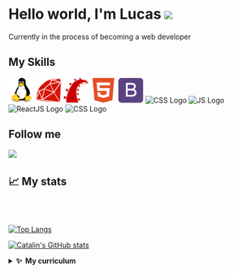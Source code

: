 <link rel="stylesheet" href="https://cdn.jsdelivr.net/gh/devicons/devicon@v2.14.0/devicon.min.css">


# Hello world, I'm Lucas <a href="https://www.gautamkrishnar.com/"><img src="https://media.giphy.com/media/hvRJCLFzcasrR4ia7z/giphy.gif" width="25px"></a>

Currently in the process of becoming a web developer

## My Skills

<img src="https://raw.githubusercontent.com/devicons/devicon/2ae2a900d2f041da66e950e4d48052658d850630/icons/linux/linux-original.svg" alt="JavaScript Logo" width="50" height="50"/>  <img src="https://raw.githubusercontent.com/devicons/devicon/2ae2a900d2f041da66e950e4d48052658d850630/icons/ruby/ruby-plain.svg" alt="JavaScript Logo" width="50" height="50"/> <img src="https://raw.githubusercontent.com/devicons/devicon/2ae2a900d2f041da66e950e4d48052658d850630/icons/rails/rails-plain.svg" alt="JavaScript Logo" width="50" height="50"/> <img src="https://raw.githubusercontent.com/devicons/devicon/2ae2a900d2f041da66e950e4d48052658d850630/icons/html5/html5-plain.svg" alt="JavaScript Logo" width="50" height="50"/> <img src="https://raw.githubusercontent.com/devicons/devicon/2ae2a900d2f041da66e950e4d48052658d850630/icons/bootstrap/bootstrap-plain.svg" alt="JavaScript Logo" width="50" height="50"/>  <img src="https://cdn.jsdelivr.net/gh/devicons/devicon/icons/css3/css3-plain-wordmark.svg" alt="CSS Logo" width="50" height="50" /> <img src="https://cdn.jsdelivr.net/gh/devicons/devicon/icons/javascript/javascript-original.svg" alt="JS Logo" width="50" height="50"/> <img src="https://cdn.jsdelivr.net/gh/devicons/devicon/icons/react/react-original-wordmark.svg" alt="ReactJS Logo" width="50" height="50"/>
 <img src="https://cdn.jsdelivr.net/gh/devicons/devicon/icons/visualstudio/visualstudio-plain.svg" alt="CSS Logo" width="50" height="50"/>


## Follow me

<a href="https://www.linkedin.com/in/lucas-oudart-40400a209/"><img src="https://img.shields.io/badge/linkedin-%230077B5.svg?&style=for-the-badge&logo=linkedin&logoColor=white" height=25></a>

## &#x1f4c8; My stats

<br>
<br>


[![Top Langs](https://github-readme-stats.vercel.app/api/top-langs/?username=Luucas51&hide=scss&layout=compact&theme=github_dark)](https://github.com/anuraghazra/github-readme-stats)

[![Catalin's GitHub stats](https://github-readme-stats.vercel.app/api?username=Luucas51&theme=github_dark)](https://github.com/anuraghazra/github-readme-stats)

<details>
    <summary><b>✨&nbsp;&nbsp;My&nbsp;curriculum</b></summary>
    
    
<p>
    Hello, I am currently training to become a web developer at <a src="https://www.thehackingproject.org/">The Hacking Project</a>.

    The first 3 months are very back end oriented with Ruby and Ruby On Rails web framework,

    we use Bootstrap to produce applications without worrying too much about the front end. 

    The last 3 months are oriented front end and back end with javascript, ReactJS and Redux (And always Ruby). 
    
    We also learn to respect the conventions of the different languages and to work with the AGIL/SCRUM methodology.

</p>

</details>



